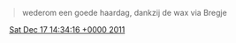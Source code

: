 > wederom een goede haardag, dankzij de wax via Bregje

<img src="../../media/tweet.ico" width="12" /> [Sat Dec 17 14:34:16 +0000 2011](https://twitter.com/DromerDenker/status/148048368617271296)